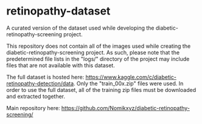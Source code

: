 # retinopathy-dataset
A curated version of the dataset used while developing the diabetic-retinopathy-screening project. 

This repository does not contain all of the images used while creating the diabetic-retinopathy-screening project. As such, please note that the predetermined file lists in the "logs/" directory of the project may include files that are not available with this dataset. 

The full dataset is hosted here: https://www.kaggle.com/c/diabetic-retinopathy-detection/data. Only the "train_00x.zip" files were used. In order to use the full dataset, all of the training zip files must be downloaded and extracted together. 

Main repository here: https://github.com/Nomikxyz/diabetic-retinopathy-screening/
